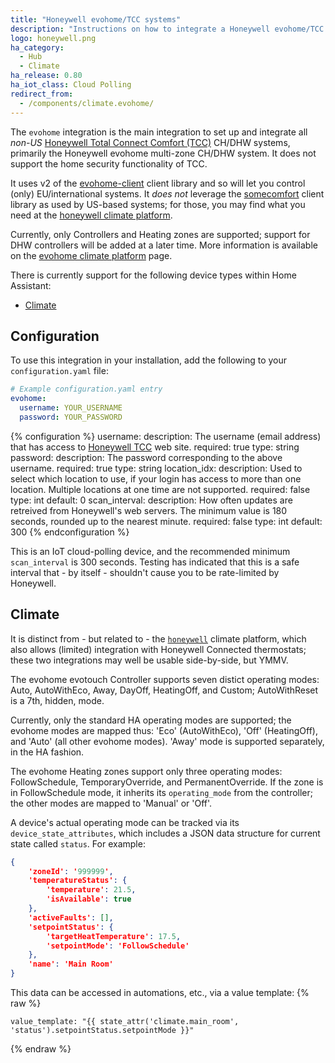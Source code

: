 ```yaml
---
title: "Honeywell evohome/TCC systems"
description: "Instructions on how to integrate a Honeywell evohome/TCC system with Home Assistant."
logo: honeywell.png
ha_category:
  - Hub
  - Climate
ha_release: 0.80
ha_iot_class: Cloud Polling
redirect_from:
  - /components/climate.evohome/
---
```


The `evohome` integration is the main integration to set up and integrate all _non-US_ [Honeywell Total Connect Comfort (TCC)](https://international.mytotalconnectcomfort.com/Account/Login) CH/DHW systems, primarily the Honeywell evohome multi-zone CH/DHW system. It does not support the home security functionality of TCC.

It uses v2 of the [evohome-client](https://github.com/watchforstock/evohome-client) client library and so will let you control (only) EU/international systems. It _does not_ leverage the [somecomfort](https://github.com/kk7ds/somecomfort) client library as used by US-based systems; for those, you may find what you need at the [honeywell climate platform](/components/climate.honeywell/).

Currently, only Controllers and Heating zones are supported; support for DHW controllers will be added at a later time. More information is available on the [evohome climate platform](#climate) page.

There is currently support for the following device types within Home Assistant:

- [Climate](#climate)

## Configuration

To use this integration in your installation, add the following to your `configuration.yaml` file:

```yaml
# Example configuration.yaml entry
evohome:
  username: YOUR_USERNAME
  password: YOUR_PASSWORD
```

{% configuration %}
username:
  description: The username (email address) that has access to [Honeywell TCC](https://international.mytotalconnectcomfort.com/Account/Login) web site.
  required: true
  type: string
password:
  description: The password corresponding to the above username.
  required: true
  type: string
location_idx:
  description: Used to select which location to use, if your login has access to more than one location. Multiple locations at one time are not supported.
  required: false
  type: int
  default: 0
scan_interval:
  description: How often updates are retreived from Honeywell's web servers. The minimum value is 180 seconds, rounded up to the nearest minute.
  required: false
  type: int
  default: 300
{% endconfiguration %}

This is an IoT cloud-polling device, and the recommended minimum `scan_interval` is 300 seconds. Testing has indicated that this is a safe interval that - by itself - shouldn't cause you to be rate-limited by Honeywell.

## Climate

It is distinct from - but related to - the [`honeywell`](/components/climate.honeywell/) climate platform, which also allows (limited) integration with Honeywell Connected thermostats; these two integrations may well be usable side-by-side, but YMMV.

The evohome evotouch Controller supports seven distict operating modes: Auto, AutoWithEco, Away, DayOff, HeatingOff, and Custom; AutoWithReset is a 7th, hidden, mode.

Currently, only the standard HA operating modes are supported; the evohome modes are mapped thus: 'Eco' (AutoWithEco), 'Off' (HeatingOff), and 'Auto' (all other evohome modes). 'Away' mode is supported separately, in the HA fashion.

The evohome Heating zones support only three operating modes: FollowSchedule, TemporaryOverride, and PermanentOverride. If the zone is in FollowSchedule mode, it inherits its `operating_mode` from the controller; the other modes are mapped to 'Manual' or 'Off'.

A device's actual operating mode can be tracked via its `device_state_attributes`, which includes a JSON data structure for current state called `status`. For example:
```json
{
	'zoneId': '999999',
	'temperatureStatus': {
		'temperature': 21.5,
		'isAvailable': true
	},
	'activeFaults': [],
	'setpointStatus': {
		'targetHeatTemperature': 17.5,
		'setpointMode': 'FollowSchedule'
	},
	'name': 'Main Room'
}
```

This data can be accessed in automations, etc., via a value template:
{% raw %}
```
value_template: "{{ state_attr('climate.main_room', 'status').setpointStatus.setpointMode }}"
```
{% endraw %}